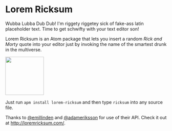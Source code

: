 # Lorem Ricksum

Wubba Lubba Dub Dub! I'm riggety riggetey sick of fake-ass latin placeholder text.
Time to get schwifty with your text editor son!

Lorem Ricksum is an Atom package that lets you insert a random _Rick and Morty_
quote into your editor just by invoking the name of the smartest drunk in the
multiverse.

<img src=http://imgur.com/8cYOxyo.gif width=120/>

Just run `apm install lorem-ricksum` and then type `ricksum` into any source file.

Thanks to [@emillinden](https://twitter.com/emillinden) and [@adameriksson](https://twitter.com/adameriksson) for use of their API. Check it out at http://loremricksum.com/.
